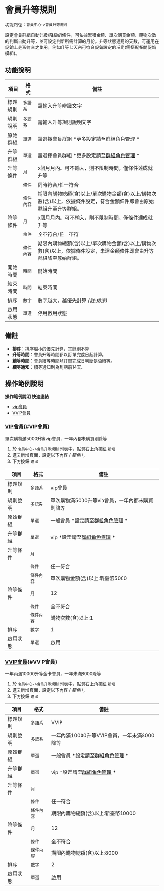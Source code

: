#  會員升等規則

功能路徑：`會員中心->會員升等規則`

設定會員群組自動升級/降級的條件，可依據累積金額、單次購買金額、購物次數的判斷自動升等，並可設定判斷所需計算的月份。升等狀態適用的天數，可運用在促銷上是否符合之使用，例如升等七天內可符合促銷設定的活動(需搭配相關促銷模組)。


##  功能說明

| 項目  | 格式 | 備註 |
|---|---|---|
|標題規則|`多語系`|請輸入升等辨識文字|
|規則說明|`多語系`|請輸入升等規則說明文字|
|原始群組|`單選`|請選擇會員群組 *更多設定請至[群組角色管理](/guide/role) *|
|升等群組|`單選`|請選擇會員群組 *更多設定請至[群組角色管理](/guide/role) *|
|升等條件|`月`|x個月月內。可不輸入，則不限制時間，僅條件達成就升等|
| |`條件`|同時符合/任一符合|
| |`條件內容`|期限內購物總額(含)以上/單次購物金額(含)以上/購物次數(含)以上，依據條件設定，符合金額條件即會由原始群組升至升等群組。|
|降等條件|`月`|x個月月內。可不輸入，則不限制時間，僅條件達成就升等|
| |`條件`|全不符合/任一不符|
| |`條件內容`|期限內購物總額(含)以上/單次購物金額(含)以上/購物次數(含)以上，依據條件設定，未達金額條件即會由升等群組降至原始群組。|
|開始時間|`時間`|開始時間|
|結束時間|`時間`|結束時間|
|排序|`數字`|數字越大，越優先計算 _(註:排序)_|
|啟用狀態|`單選`|停用啟用狀態|

## 備註

* **排序**：排序越小的優先計算，其餘則不算
* **升等時間**：會員升等時間都以訂單完成日起計算。
* **續等時間**：會員續等時間以訂單完成日判斷是否續等。
* **續等通知**：續等通知則為到期前14天。



##  操作範例說明

**操作範例說明 快速連結**

* [vip會員](/guide/member-upgrade#VIP會員)
* [VVIP會員](/guide/member-upgrade#VVIP會員)

### [VIP會員](/guide/member-upgrade#VIP會員){#VIP會員}

單次購物滿5000升等vip會員，一年內都未購買則降等

1. 於 `會員中心->會員升等規則` 列表中，點選右上角按鈕 `新增`
2. 進去新增頁面，設定以下內容 _( 範例 )_，
3. 下方按鈕 `送出`


| 項目  | 格式 | 備註 |
|---|---|---|
|標題規則|`多語系`|vip會員|
|規則說明|`多語系`|單次購物滿5000升等vip會員，一年內都未購買則降等|
|原始群組|`單選`|一般會員 *設定請至[群組角色管理](/guide/role) *|
|升等群組|`單選`|vip *設定請至[群組角色管理](/guide/role) *|
|升等條件|`月`| |
| |`條件`|任一符合|
| |`條件內容`|單次購物金額(含)以上:新臺幣5000|
|降等條件|`月`|12|
| |`條件`|全不符合|
| |`條件內容`|購物次數(含)以上:1|
|排序|`數字`|1|
|啟用狀態|`單選`|啟用|

### [VVIP會員](/guide/member-upgrade#VVIP會員){#VVIP會員}

一年內滿10000升等金卡會員，一年未滿8000降等

1. 於 `會員中心->會員升等規則` 列表中，點選右上角按鈕 `新增`
2. 進去新增頁面，設定以下內容 _( 範例 )_，
3. 下方按鈕 `送出`


| 項目  | 格式 | 備註 |
|---|---|---|
|標題規則|`多語系`|VVIP|
|規則說明|`多語系`|一年內滿10000升等VVIP會員，一年未滿8000降等|
|原始群組|`單選`|一般會員 *設定請至[群組角色管理](/guide/role) *|
|升等群組|`單選`|vip *設定請至[群組角色管理](/guide/role) *|
|升等條件|`月`| |
| |`條件`|任一符合|
| |`條件內容`|期限內購物總額(含)以上:新臺幣10000|
|降等條件|`月`|12|
| |`條件`|全不符合|
| |`條件內容`|期限內購物總額(含)以上:8000|
|排序|`數字`|2|
|啟用狀態|`單選`|啟用|
